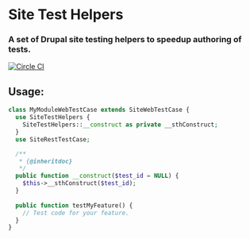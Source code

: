 # Site Test Helpers
### A set of Drupal site testing helpers to speedup authoring of tests.
[![Circle CI](https://circleci.com/gh/alexdesignworks/site_test_helpers.svg?style=shield)](https://circleci.com/gh/alexdesignworks/site_test_helpers)

## Usage:
```php
class MyModuleWebTestCase extends SiteWebTestCase {
  use SiteTestHelpers {
    SiteTestHelpers::__construct as private __sthConstruct;
  }
  use SiteRestTestCase;

  /**
   * {@inheritdoc}
   */
  public function __construct($test_id = NULL) {
    $this->__sthConstruct($test_id);
  }
  
  public function testMyFeature() {
    // Test code for your feature.
  }
}
```
